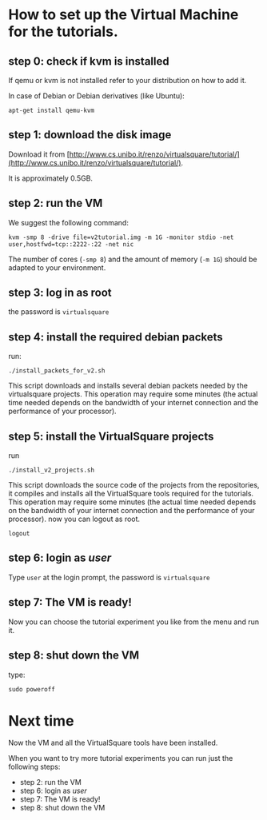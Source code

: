 How to set up the Virtual Machine for the tutorials.
======

## step 0: check if kvm is installed

If qemu or kvm is not installed refer to your distribution on how to add it.

In case of Debian or Debian derivatives (like Ubuntu):

```
apt-get install qemu-kvm
```

## step 1: download the disk image 

Download it from [http://www.cs.unibo.it/renzo/virtualsquare/tutorial/](http://www.cs.unibo.it/renzo/virtualsquare/tutorial/).

It is approximately 0.5GB.

## step 2: run the VM

We suggest the following command:

```
kvm -smp 8 -drive file=v2tutorial.img -m 1G -monitor stdio -net user,hostfwd=tcp::2222-:22 -net nic
```

The number of cores (``-smp 8``) and the amount of memory (``-m 1G``) should be adapted to your environment.

## step 3: log in as root

the password is ``virtualsquare``

## step 4: install the required debian packets

run:
```
./install_packets_for_v2.sh
```

This script downloads and installs several debian packets needed by the virtualsquare projects.
This operation may require some minutes (the actual time needed depends on the bandwidth of your internet 
connection and the performance of your processor).

## step 5: install the VirtualSquare projects

run
```
./install_v2_projects.sh
```

This script downloads the source code of the projects from the repositories, it compiles and installs
all the VirtualSquare tools required for the tutorials.
This operation may require some minutes (the actual time needed depends on the bandwidth of your internet 
connection and the performance of your processor).
now you can logout as root.

```
logout
```

## step 6: login as _user_

Type `user` at the login prompt, the password is `virtualsquare`

## step 7: The VM is ready!

Now you can choose the tutorial experiment you like from the menu and run it.

## step 8: shut down the VM

type:

```
sudo poweroff
```

# Next time

Now the VM and all the VirtualSquare tools have been installed.

When you want to try more tutorial experiments you can run just the following steps:

* step 2: run the VM
* step 6: login as _user_
* step 7: The VM is ready!
* step 8: shut down the VM
